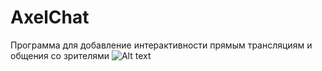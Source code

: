 # AxelChat
Программа для добавление интерактивности прямым трансляциям и общения со зрителями
![Alt text](AxelChat/master/github-social3.png?raw=true "AxelChat Image")
